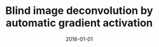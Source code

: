 ---
title: "Blind image deconvolution by automatic gradient activation"
collection: conferences
permalink: /publication/Blind
date: 2016-01-01
venue: "CVPR"
city: 
state: ""
thumbnail: "masktrack.png"
teaser :
authors: "Dong Gong, Mingkui Tan, Yanning Zhang, Anton Van den Hengel, Qinfeng Shi"
bibtex: Blind.txt
uri: https://www.cv-foundation.org/openaccess/content_cvpr_2016/papers/Gong_Blind_Image_Deconvolution_CVPR_2016_paper.pdf
arxiv: 
project: 
source:
poster: 
data:
---